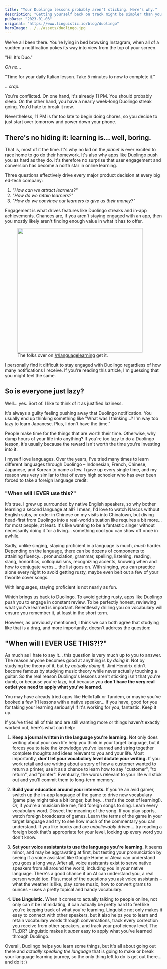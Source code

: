 ```yaml
---
title: "Your Duolingo lessons probably aren't sticking. Here's why."
description: "Getting yourself back on track might be simpler than you think."
pubDate: "2023-01-03"
original: "https://www.linguistic.io/blog/duolingo"
heroImage: ../../assets/duolingo.jpg
---
```


We've all been there. You're lying in bed browsing Instagram, when all of a sudden a notification pokes its way into view from the top of your screen.

"Hi! It's Duo."

_Oh no..._

"Time for your daily Italian lesson. Take 5 minutes to now to complete it."

_...crap._

You're conflicted. On one hand, it's already 11 PM. You should probably sleep. On the other hand, you have a nearly week-long Duolingo streak going. You'd hate to break it now.

Nevertheless, 11 PM is far too late to begin doing chores, so you decide to just start over tomorrow and power down your phone.

## There's no hiding it: learning is... well, boring.

That is, most of it the time. It's why no kid on the _planet_ is ever excited to race home to go do their homework. It's also why apps like Duolingo push you as hard as they do. It's therefore no surprise that user engagement and conversion has become a north star in online learning.

Three questions effectively drive every major product decision at every big ed-tech company:

1. _"How can we attract learners?"_
2. _"How do we retain learners?"_
3. _"How do we convince our learners to give us their money?"_

Engagement is what drives features like Duolingo streaks and in-app achievements. Chances are, if you aren't staying engaged with an app, then you mostly likely aren't finding enough value in what it has to offer.

<figure>

<img width="400px" src="https://i.redd.it/ttn9lexnxf661.jpg">

<figcaption>The folks over on <a href="https://www.reddit.com/r/languagelearning/comments/khq0xn/im_forever_learning/" target="#blank">/r/languagelearning</a> get it.</figcaption>

</figure>

I personally find it difficult to stay engaged with Duolingo regardless of how many notifications I receive. If you're reading this article, I'm guessing that you might feel the same.

## So is everyone just lazy?

Well... yes. Sort of. I like to think of it as justified laziness.

It's always a guilty feeling pushing away that Duolingo notification. You usually end up thinking something like "What was I thinking...? I'm way too lazy to learn Japanese. Plus, I don't have the time."

People make time for the things that are worth their time. Otherwise, why dump hours of your life into anything? If you're too lazy to do a Duolingo lesson, it's usually because the reward isn't worth the time you're investing into it.

I myself love languages. Over the years, I've tried many times to learn different languages through Duolingo – Indonesian, French, Chinese, Japanese, and Korean to name a few. I gave up every single time, and my reason was very similar to that of every high schooler who has ever been forced to take a foreign language credit:

### "When will I EVER use this?"

It's true. I grew up surrounded by native English speakers, so why bother learning a second language at all? I mean, I'd love to watch Narcos without English subs, or order in Chinese on my visits into Chinatown, but diving head-first from Duolingo into a real-world situation like requires a bit more... for most people, at least. It's like wanting to be a fantastic singer without necessarily doing it for a living... something cool you can show off once in awhile.

Sadly, unlike singing, staying proficient in a language is much, _much_ harder. Depending on the language, there can be dozens of components to attaining fluency... pronunciation, grammar, spelling, listening, reading, slang, honorifics, colloquialisms, recognizing accents, knowing when and how to conjugate verbs... the list goes on. With singing, you can practice alone every night to avoid getting rusty, maybe even belt out a few of your favorite cover songs.

With languages, staying proficient is not nearly as fun.

Which brings us back to Duolingo. To avoid getting rusty, apps like Duolingo push you to engage in constant review. To be perfectly honest, reviewing what you've learned is important. Relentlessly drilling you on vocabulary will ensure you remember it, at least in the short term.

However, as previously mentioned, I think we can both agree that studying like that is a drag, and more importantly, doesn't address the question:

## "When will I EVER USE THIS?!?"

As much as I hate to say it... this question is very much up to you to answer. The reason anyone becomes good at anything is _by doing it_. Not by studying the theory of it, but by _actually doing it_. Jimi Hendrix didn't become famous by studying music theory while never actually touching a guitar. So the real reason Duolingo's lessons aren't sticking isn't that you're dumb, or because you're lazy, but because you **don't have the very real outlet you need to apply what you've learned.**

You may have already tried apps like HelloTalk or Tandem, or maybe you've booked a few 1:1 lessons with a native speaker... if you have, good for you for taking your learning seriously! If it's working for you, fantastic. Keep it up.

If you've tried all of this and are still wanting more or things haven't exactly worked out, here's what can help:

1. **Keep a journal written in the language you're learning.** Not only does writing about your own life help you think in your target language, but it forces you to take the knowledge you've learned and string together complete thoughts and ideas relevant to you and your life. Most importantly, **don't let your vocabulary level dictate your writing.** If you work retail and are writing about a story of how a customer wanted to return a printer, use it as a chance to learn how to say "customer", "to return", and "printer". Eventually, the words relevant to your life will stick out and you'll commit them to long-term memory.

2. **Build your education around your interests.** If you're an avid gamer, switch up the in-app language of the game to drive new vocabulary (game play might take a bit longer, but hey... that's the cost of learning!). Or, if you're a musician like me, find foreign songs to sing. Learn every vocabulary word. Dissect the meaning of the song. If you play sports, watch foreign broadcasts of games. Learn the terms of the game in your target language and try to see how much of the commentary you can understand. If you like books and are _unbelievably_ driven... try reading a foreign book that's appropriate for your level, looking up every word you don't know.

3. **Set your voice assistants to use the language you're learning.** It seems minor, and may be aggravating at first, but testing your pronunciation by seeing if a voice assistant like Google Home or Alexa can understand you goes a long way. After all, voice assistants exist to serve native speakers from all around the world, including you in your native language. There's a good chance if an AI can understand you, a real person would too. Plus, most of the questions you ask voice assistants – what the weather is like, play some music, how to convert grams to ounces – uses a pretty topical and handy vocabulary.

4. **Use Linguistic.** When it comes to actually talking to people online, not only can it be intimidating, it can actually be pretty hard to feel like you're keeping track of what you're learning. Linguistic not only makes it easy to connect with other speakers, but it also helps you to learn and retain vocabulary words through conversations, track every correction you receive from other speakers, and track your proficiency level. The TL;DR? Linguistic makes it _super_ easy to apply what you've learned through Duolingo.

Overall, Duolingo helps you learn some things, but it's all about going out there and _actually speaking the language_ that is going to make or break your language learning journey, so the only thing left to do is get out there... and do it :)
